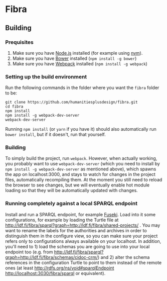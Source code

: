# Fibra

## Building

### Prequisites

 1. Make sure you have [Node.js](https://nodejs.org/en/) installed (for example using [nvm](https://github.com/creationix/nvm)).
 1. Make sure you have [Bower](http://bower.io/) installed (`npm install -g bower`)
 1. Make sure you have [Webpack](https://webpack.js.org/) installed (`npm install -g webpack`)

### Setting up the build environment

Run the following commands in the folder where you want the `fibra` folder to be:

```shell
git clone https://github.com/humanitiesplusdesign/fibra.git
cd fibra
npm install
npm install -g webpack-dev-server
webpack-dev-server
```

Running `npm install` (or `yarn` if you have it) should also automatically run `bower install`, but if it doesn't, run that yourself.

### Building

To simply build the project, run `webpack`. However, when actually working, you probably want to use `webpack-dev-server` (which you need to install by `npm install -g webpack-dev-server` as mentioned above), which spawns the app on localhost:3000, and stays to watch for changes in the project files, automatically recompiling them. At the moment you still need to reload the browser to see changes, but we will eventually enable hot module loading so that they will be automatically updated with changes.

### Running completely against a local SPARQL endpoint

Install and run a SPARQL endpoint, for example [Fuseki](https://jena.apache.org/documentation/fuseki2/). Load into it some configurations, for example by loading the Turtle file at http://ldf.fi/fibra/sparql?graph=http://ldf.fi/fibra/shared-projects/ . You may want to rename the labels for the authorities and archives in order to distinguish them in the configure view, so you can make sure your project refers only to configurations always available on your localhost. In addition, you'll need to 1) load the schemas you are going to use into your local endpoint too (e.g. from http://ldf.fi/fibra/sparql?graph=http://ldf.fi/fibra/schemas/cidoc-crm/) and 2) alter the schema references in the configuration Turtle to point to them instead of the remote ones (at least <http://rdfs.org/ns/void#sparqlEndpoint> <http://localhost:3030/fibra/sparql> or equivalent).
